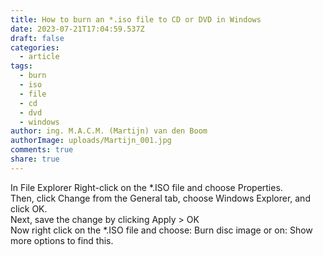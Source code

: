 ```yaml
---
title: How to burn an *.iso file to CD or DVD in Windows
date: 2023-07-21T17:04:59.537Z
draft: false
categories:
  - article
tags:
  - burn
  - iso
  - file
  - cd
  - dvd
  - windows
author: ing. M.A.C.M. (Martijn) van den Boom
authorImage: uploads/Martijn_001.jpg
comments: true
share: true
---
```

In File Explorer Right-click on the \*.ISO file and choose Properties.</br>Then, click Change from the General tab, choose Windows Explorer, and click OK.</br>Next, save the change by clicking Apply > OK</br> Now right click on the \*.ISO file and choose: Burn disc image or on: Show more options to find this.